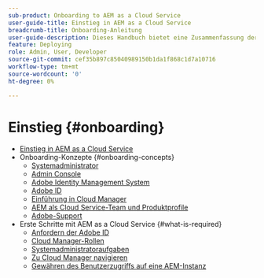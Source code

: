 ```yaml
---
sub-product: Onboarding to AEM as a Cloud Service
user-guide-title: Einstieg in AEM as a Cloud Service
breadcrumb-title: Onboarding-Anleitung
user-guide-description: Dieses Handbuch bietet eine Zusammenfassung der ersten Schritte mit Experience Manager as a Cloud Service, einschließlich der Zugangsmöglichkeiten und wichtiger Informationen zum Datenschutz.
feature: Deploying
role: Admin, User, Developer
source-git-commit: cef35b897c85040989150b1da1f868c1d7a10716
workflow-type: tm+mt
source-wordcount: '0'
ht-degree: 0%

---
```



# Einstieg {#onboarding}

+ [Einstieg in AEM as a Cloud Service](/help/onboarding/home.md)
+ Onboarding-Konzepte {#onboarding-concepts}
   + [Systemadministrator](/help/onboarding/learn-concepts/system-administrator.md)
   + [Admin Console](/help/onboarding/learn-concepts/admin-console.md)
   + [Adobe Identity Management System](/help/onboarding/learn-concepts/ims.md)
   + [Adobe ID](/help/onboarding/learn-concepts/adobe-id.md)
   + [Einführung in Cloud Manager](/help/onboarding/learn-concepts/cloud-manager-introduction.md)
   + [AEM als Cloud Service-Team und Produktprofile](/help/onboarding/learn-concepts/aem-cs-team-product-profiles.md)
   + [Adobe-Support](/help/onboarding/learn-concepts/onboarding-help-resources.md)
+ Erste Schritte mit AEM as a Cloud Service {#what-is-required}
   + [Anfordern der Adobe ID](what-is-required/get-your-adobe-id.md)
   + [Cloud Manager-Rollen](what-is-required/user-roles-permissions.md)
   + [Systemadministratoraufgaben](what-is-required/add-users-assign-cm-roles.md)
   + [Zu Cloud Manager navigieren](what-is-required/navigate-to-cloud-manager.md)
   + [Gewähren des Benutzerzugriffs auf eine AEM-Instanz](/help/onboarding/what-is-required/accessing-aem-instance.md)
